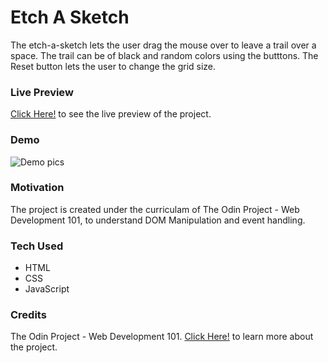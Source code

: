 # Etch A Sketch
The etch-a-sketch lets the user drag the mouse over to leave a trail over a space. The trail can be of black and random colors using the butttons. The Reset button lets the user to change the grid size.

### Live Preview
[Click Here!](https://thesudeshdas.github.io/etch-a-sketch/) to see the live preview of the project.

### Demo
![Demo pics](https://github.com/thesudeshdas/etch-a-sketch/blob/master/demo/demo1.png)

### Motivation
The project is created under the curriculam of The Odin Project - Web Development 101, to understand DOM Manipulation and event handling.

### Tech Used
* HTML
* CSS
* JavaScript

### Credits
The Odin Project - Web Development 101.
[Click Here!](https://www.theodinproject.com/courses/web-development-101/lessons/etch-a-sketch-project) to learn more about the project.
